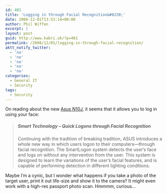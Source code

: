 ```yaml
---
id: 481
title: 'Logging in through Facial Recognition&#8230;'
date: 2008-12-01T13:53:14+00:00
author: Phil Wiffen
excerpt: |
layout: post
guid: http://www.kabri.uk/?p=481
permalink: /2008/12/01/logging-in-through-facial-recognition/
aktt_notify_twitter:
  - 'no'
  - 'no'
  - 'no'
  - 'no'
  - 'no'
categories:
  - General IT
  - Security
tags:
  - Security
---
```

On reading about the new [Asus N10J](http://www.asus.com/products.aspx?l1=5&l2=75&l3=792&l4=0&model=2515&modelmenu=1), it seems that it allows you to log in using your face:

> ##### Smart Technology – Quick Logons through Facial Recognition
> 
> Continuing with the tradition of breaking tradition, ASUS introduces a whole new way in which users logon to their computers—through facial recognition. The SmartLogon system detects the user&#8217;s face and logs on without any intervention from the user. This system is designed to learn the variations of the user&#8217;s facial features, and is capable of performing detection in different lighting conditions.

Maybe I&#8217;m a cynic, but I wonder what happens if you take a photo of the target user, print it out life-size and show it to the camera? It might even work with a high-res passport photo scan. Hmmmm, curious&#8230;